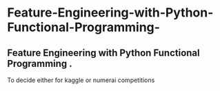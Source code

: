 # Feature-Engineering-with-Python-Functional-Programming-
<h2>Feature Engineering with Python Functional Programming .</h2 >
 To decide either for kaggle or numerai competitions
